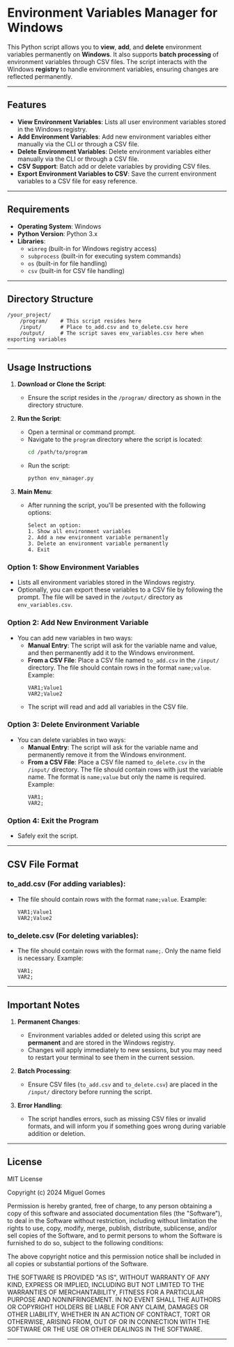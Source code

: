 # Environment Variables Manager for Windows

This Python script allows you to **view**, **add**, and **delete** environment variables permanently on **Windows**. It also supports **batch processing** of environment variables through CSV files. The script interacts with the Windows **registry** to handle environment variables, ensuring changes are reflected permanently.

---

## Features
- **View Environment Variables**: Lists all user environment variables stored in the Windows registry.
- **Add Environment Variables**: Add new environment variables either manually via the CLI or through a CSV file.
- **Delete Environment Variables**: Delete environment variables either manually via the CLI or through a CSV file.
- **CSV Support**: Batch add or delete variables by providing CSV files.
- **Export Environment Variables to CSV**: Save the current environment variables to a CSV file for easy reference.

---

## Requirements
- **Operating System**: Windows
- **Python Version**: Python 3.x
- **Libraries**:
  - `winreg` (built-in for Windows registry access)
  - `subprocess` (built-in for executing system commands)
  - `os` (built-in for file handling)
  - `csv` (built-in for CSV file handling)

---

## Directory Structure
	/your_project/
	    /program/    # This script resides here
	    /input/      # Place to_add.csv and to_delete.csv here
	    /output/     # The script saves env_variables.csv here when exporting variables
---

## Usage Instructions

1. **Download or Clone the Script**:
   - Ensure the script resides in the `/program/` directory as shown in the directory structure.

2. **Run the Script**:
   - Open a terminal or command prompt.
   - Navigate to the `program` directory where the script is located:
     ```bash
     cd /path/to/program
     ```
   - Run the script:
     ```bash
     python env_manager.py
     ```

3. **Main Menu**:
   - After running the script, you'll be presented with the following options:
     ```
     Select an option:
     1. Show all environment variables
     2. Add a new environment variable permanently
     3. Delete an environment variable permanently
     4. Exit
     ```

### Option 1: **Show Environment Variables**
- Lists all environment variables stored in the Windows registry.
- Optionally, you can export these variables to a CSV file by following the prompt. The file will be saved in the `/output/` directory as `env_variables.csv`.

### Option 2: **Add New Environment Variable**
- You can add new variables in two ways:
  - **Manual Entry**: The script will ask for the variable name and value, and then permanently add it to the Windows environment.
  - **From a CSV File**: Place a CSV file named `to_add.csv` in the `/input/` directory. The file should contain rows in the format `name;value`. Example:
    ```csv
    VAR1;Value1
    VAR2;Value2
    ```
  - The script will read and add all variables in the CSV file.

### Option 3: **Delete Environment Variable**
- You can delete variables in two ways:
  - **Manual Entry**: The script will ask for the variable name and permanently remove it from the Windows environment.
  - **From a CSV File**: Place a CSV file named `to_delete.csv` in the `/input/` directory. The file should contain rows with just the variable name. The format is `name;value` but only the name is required. Example:
    ```csv
    VAR1;
    VAR2;
    ```

### Option 4: **Exit the Program**
- Safely exit the script.

---

## CSV File Format

### **to_add.csv** (For adding variables):
- The file should contain rows with the format `name;value`. Example:
  ```csv
  VAR1;Value1
  VAR2;Value2

### **to_delete.csv** (For deleting variables):
- The file should contain rows with the format `name;`. Only the name field is necessary. Example:
  ```csv
  VAR1;
  VAR2;
  
---

## Important Notes

1. **Permanent Changes**:
   - Environment variables added or deleted using this script are **permanent** and are stored in the Windows registry.
   - Changes will apply immediately to new sessions, but you may need to restart your terminal to see them in the current session.

2. **Batch Processing**:
   - Ensure CSV files (`to_add.csv` and `to_delete.csv`) are placed in the `/input/` directory before running the script.

3. **Error Handling**:
   - The script handles errors, such as missing CSV files or invalid formats, and will inform you if something goes wrong during variable addition or deletion.

---

## License

MIT License

Copyright (c) 2024 Miguel Gomes

Permission is hereby granted, free of charge, to any person obtaining a copy
of this software and associated documentation files (the "Software"), to deal
in the Software without restriction, including without limitation the rights
to use, copy, modify, merge, publish, distribute, sublicense, and/or sell
copies of the Software, and to permit persons to whom the Software is
furnished to do so, subject to the following conditions:

The above copyright notice and this permission notice shall be included in all
copies or substantial portions of the Software.

THE SOFTWARE IS PROVIDED "AS IS", WITHOUT WARRANTY OF ANY KIND, EXPRESS OR
IMPLIED, INCLUDING BUT NOT LIMITED TO THE WARRANTIES OF MERCHANTABILITY,
FITNESS FOR A PARTICULAR PURPOSE AND NONINFRINGEMENT. IN NO EVENT SHALL THE
AUTHORS OR COPYRIGHT HOLDERS BE LIABLE FOR ANY CLAIM, DAMAGES OR OTHER
LIABILITY, WHETHER IN AN ACTION OF CONTRACT, TORT OR OTHERWISE, ARISING FROM,
OUT OF OR IN CONNECTION WITH THE SOFTWARE OR THE USE OR OTHER DEALINGS IN THE
SOFTWARE.

---

